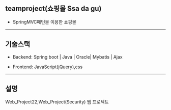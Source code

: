 ## teamproject(쇼핑몰 Ssa da gu)

+ SpringMVC패턴을 이용한 쇼핑몰

------------

## 기술스택

+ Backend: Spring boot | Java | Oracle| Mybatis | Ajax 

+ Frontend: JavaScript(jQuery),css

------------

## 설명

Web_Project22,Web_Project(Security) 웹 프로젝트



